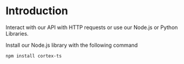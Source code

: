 # Introduction

Interact with our API with HTTP requests or use our Node.js or Python Libraries.

Install our Node.js library with the following command

```bash
npm install cortex-ts
```
